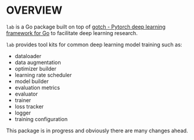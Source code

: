 # OVERVIEW

`lab` is a Go package built on top of [gotch - Pytorch deep learning framework for Go](https://github.com/sugarme/gotch) to facilitate deep learning research.

`lab` provides tool kits for common deep learning model training such as:
- dataloader
- data augmentation
- optimizer builder
- learning rate scheduler
- model builder
- evaluation metrics
- evaluator
- trainer
- loss tracker
- logger 
- training configuration


This package is in progress and obviously there are many changes ahead.


